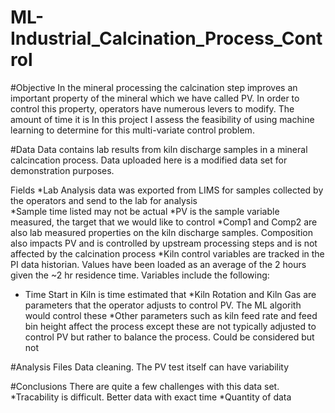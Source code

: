 # ML-Industrial_Calcination_Process_Control
#Objective
In the mineral processing the calcination step improves an important property of the mineral which we have called PV. In order to control this property, operators have numerous levers to modify. The amount of time it is 
In this project I assess the feasibility of using machine learning to determine for this multi-variate control problem. 

#Data
Data contains lab results from kiln discharge samples in a mineral calcincation process. Data uploaded here is a modified data set for demonstration purposes. 

Fields
*Lab Analysis data was exported from LIMS for samples collected by the operators and send to the lab for analysis  
  *Sample time listed may not be actual 
  *PV is the sample variable measured, the target that we would like to control
  *Comp1 and Comp2 are also lab measured properties on the kiln discharge samples. Composition also impacts PV and is controlled by upstream processing steps and is not affected by the calcination process
*Kiln control variables are tracked in the PI data historian. Values have been loaded as an average of the 2 hours given the ~2 hr residence time. Variables include the following:
  *  Time Start in Kiln is time estimated that 
  *Kiln Rotation and Kiln Gas are parameters that the operator adjusts to control PV. The ML algorith would control these 
  *Other parameters such as kiln feed rate and feed bin height affect the process except these are not typically adjusted to control PV but rather to balance the process. Could be considered but not 

#Analysis Files
Data cleaning. 
The PV test itself can have variability

#Conclusions
There are quite a few challenges with this data set. 
*Tracability is difficult. Better data with exact time 
*Quantity of data 

